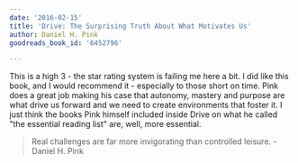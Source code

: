 ```yaml
---
date: '2016-02-15'
title: 'Drive: The Surprising Truth About What Motivates Us'
author: Daniel H. Pink
goodreads_book_id: '6452796'

---
```

This is a high 3 - the star rating system is failing me here a bit. I did like this book, and I would recommend it - especially to those short on time. Pink does a great job making his case that autonomy, mastery and purpose are what drive us forward and we need to create environments that foster it. I just think the books Pink himself included inside Drive on what he called "the essential reading list" are, well, more essential.

<blockquote>
Real challenges are far more invigorating than controlled leisure.
 - Daniel H. Pink
</blockquote>
